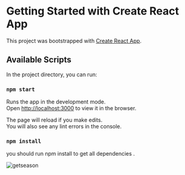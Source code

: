# Getting Started with Create React App

This project was bootstrapped with [Create React App](https://github.com/facebook/create-react-app).

## Available Scripts

In the project directory, you can run:

### `npm start`

Runs the app in the development mode.\
Open [http://localhost:3000](http://localhost:3000) to view it in the browser.

The page will reload if you make edits.\
You will also see any lint errors in the console.

### `npm install`

you should run npm install to get all dependencies .


![getseason](https://user-images.githubusercontent.com/60506197/104770568-0e6ede80-5771-11eb-89be-dbb86f140e5b.png)

